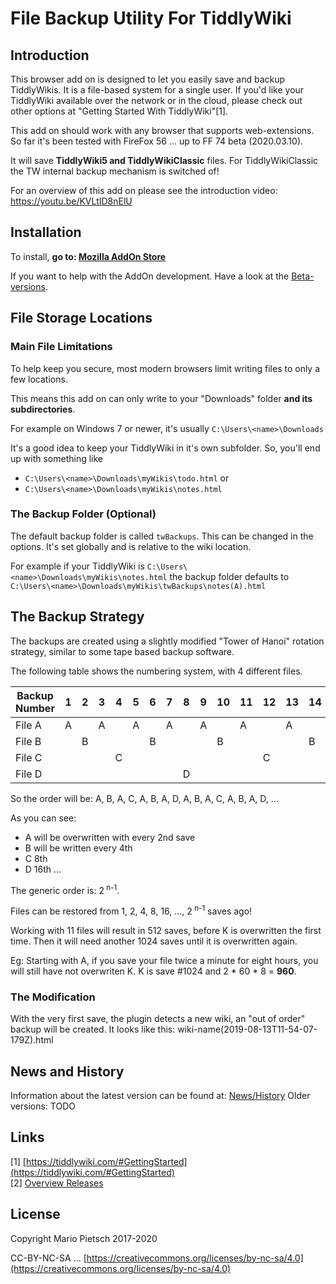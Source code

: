 # File Backup Utility For TiddlyWiki

## Introduction
This browser add on is designed to let you easily save and backup TiddlyWikis. It is a file-based system for a single user. If you'd like your TiddlyWiki available over the network or in the cloud, please check out other options at "Getting Started With TiddlyWiki"[1].

This add on should work with any browser that supports web-extensions. So far it's been tested with FireFox 56 ... up to FF 74 beta (2020.03.10).

It will save **TiddlyWiki5 and TiddlyWikiClassic** files. For TiddlyWikiClassic the TW internal backup mechanism is switched of!

For an overview of this add on please see the introduction video: https://youtu.be/KVLtID8nElU

## Installation

To install, **go to: [Mozilla AddOn Store](https://addons.mozilla.org/de/firefox/addon/file-backups/)**

If you want to help with the AddOn development. Have a look at the [Beta-versions](https://github.com/pmario/file-backups/releases).

## File Storage Locations

### Main File Limitations

To help keep you secure, most modern browsers limit writing files to only a few locations.

This means this add on can only write to your "Downloads" folder **and its subdirectories**.

For example on Windows 7 or newer, it's usually `C:\Users\<name>\Downloads` 

It's a good idea to keep your TiddlyWiki in it's own subfolder. So, you'll end up with something like 

 - `C:\Users\<name>\Downloads\myWikis\todo.html` or
 - `C:\Users\<name>\Downloads\myWikis\notes.html`
 
### The Backup Folder (Optional)

The default backup folder is called `twBackups`.  This can be changed in the options.  It's set globally and is relative to the wiki location.

For example if your TiddlyWiki is
`C:\Users\<name>\Downloads\myWikis\notes.html` 
the backup folder defaults to 
`C:\Users\<name>\Downloads\myWikis\twBackups\notes(A).html`

## The Backup Strategy

The backups are created using a slightly modified "Tower of Hanoi" rotation strategy, similar to some tape based backup software.

The following table shows the numbering system, with 4 different files.

|Backup Number | 1 | 2 | 3 | 4 | 5 | 6 | 7 | 8 |9 |10|11|12|13|14|15|16
|-|-|-|-|-|-|-|-|-|-|-|-|-|-|-|-|-
| File A | A| |A| |A| |A| |A| |A| |A| |A| 
| File B | |B||||B||||B||||B||
| File C | |||C||||||||C|||
|File D | |||||||D||||||||D

So the order will be: A, B, A, C, A, B, A, D, A, B, A, C, A, B, A, D, ... 

As you can see: 

 - A will be overwritten with every 2nd save
 - B will be written every 4th
 - C 8th
 - D 16th ... 
 
The generic order is: 2<sup> n-1</sup>.

Files can be restored from 1, 2, 4, 8, 16, ..., 2<sup> n-1</sup> saves ago!

Working with 11 files will result in 512 saves, before K is overwritten the first time. Then it will need another 1024 saves until it is overwritten again.

Eg: Starting with A, if you save your file twice a minute for eight hours, you will still have not overwriten K.
K is save #1024 and 2 * 60 * 8 = **960**.

### The Modification

With the very first save, the plugin detects a new wiki, an "out of order" backup will be created. It looks like this: wiki-name(2019-08-13T11-54-07-179Z).html

## News and History

Information about the latest version can be found at: [News/History](https://pmario.github.io/file-backups/news/latest)
Older versions: TODO

## Links
 
[1] [https://tiddlywiki.com/#GettingStarted](https://tiddlywiki.com/#GettingStarted)  
[2] [Overview Releases](https://github.com/pmario/file-backups/releases/)

## License

Copyright Mario Pietsch 2017-2020

CC-BY-NC-SA ... [https://creativecommons.org/licenses/by-nc-sa/4.0](https://creativecommons.org/licenses/by-nc-sa/4.0)
